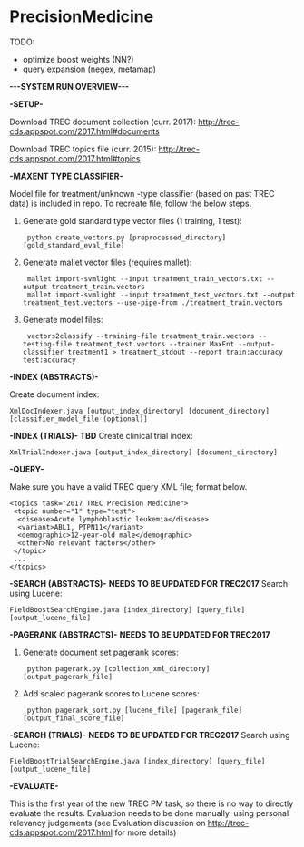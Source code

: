 # PrecisionMedicine

TODO:
- optimize boost weights (NN?)
- query expansion (negex, metamap)

**---SYSTEM RUN OVERVIEW---**

**-SETUP-**

Download TREC document collection (curr. 2017): http://trec-cds.appspot.com/2017.html#documents

Download TREC topics file (curr. 2015): http://trec-cds.appspot.com/2017.html#topics
	
	
**-MAXENT TYPE CLASSIFIER-**

Model file for treatment/unknown -type classifier (based on past TREC data) is included in repo.
To recreate file, follow the below steps.

1. Generate gold standard type vector files (1 training, 1 test):

		python create_vectors.py [preprocessed_directory] [gold_standard_eval_file]

2. Generate mallet vector files (requires mallet):

		mallet import-svmlight --input treatment_train_vectors.txt --output treatment_train.vectors
		mallet import-svmlight --input treatment_test_vectors.txt --output treatment_test.vectors --use-pipe-from ./treatment_train.vectors
	
3. Generate model files:

		vectors2classify --training-file treatment_train.vectors --testing-file treatment_test.vectors --trainer MaxEnt --output-classifier treatment1 > treatment_stdout --report train:accuracy test:accuracy
	
	
**-INDEX (ABSTRACTS)-**

Create document index:

	XmlDocIndexer.java [output_index_directory] [document_directory] [classifier_model_file (optional)]


**-INDEX (TRIALS)-**
**TBD**
Create clinical trial index:

	XmlTrialIndexer.java [output_index_directory] [document_directory]

	
**-QUERY-**

Make sure you have a valid TREC query XML file; format below.

	<topics task="2017 TREC Precision Medicine">
 	 <topic number="1" type="test">
  	  <disease>Acute lymphoblastic leukemia</disease>
	  <variant>ABL1, PTPN11</variant>
	  <demographic>12-year-old male</demographic>
	  <other>No relevant factors</other>
	 </topic>
	 ...
	</topics>
	
	
**-SEARCH (ABSTRACTS)-**
**NEEDS TO BE UPDATED FOR TREC2017**
Search using Lucene:

	FieldBoostSearchEngine.java [index_directory] [query_file] [output_lucene_file]


**-PAGERANK (ABSTRACTS)-**
**NEEDS TO BE UPDATED FOR TREC2017**
1. Generate document set pagerank scores:

		python pagerank.py [collection_xml_directory] [output_pagerank_file]
	
2. Add scaled pagerank scores to Lucene scores:

		python pagerank_sort.py [lucene_file] [pagerank_file] [output_final_score_file]
	

**-SEARCH (TRIALS)-**
**NEEDS TO BE UPDATED FOR TREC2017**
Search using Lucene:

	FieldBoostTrialSearchEngine.java [index_directory] [query_file] [output_lucene_file]
	
	
**-EVALUATE-**

This is the first year of the new TREC PM task, so there is no way to directly evaluate the results.
Evaluation needs to be done manually, using personal relevancy judgements (see Evaluation discussion
on http://trec-cds.appspot.com/2017.html for more details)
	
